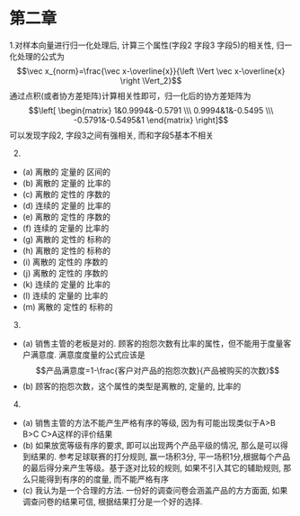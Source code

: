 <script type="text/javascript" src="http://cdn.mathjax.org/mathjax/latest/MathJax.js?config=default"></script>
# 第二章
1.对样本向量进行归一化处理后, 计算三个属性(字段2 字段3 字段5)的相关性, 归一化处理的公式为
$$\vec x_{norm}=\frac{\vec x-\overline{x}}{\left \Vert \vec x-\overline{x} \right \Vert_2}$$
通过点积(或者协方差矩阵)计算相关性即可，归一化后的协方差矩阵为
$$\left[ \begin{matrix} 1&0.9994&-0.5791 \\\ 0.9994&1&-0.5495 \\\ -0.5791&-0.5495&1 \end{matrix} \right]$$
可以发现字段2, 字段3之间有强相关, 而和字段5基本不相关

2.
* (a) 离散的 定量的 区间的
* (b) 离散的 定量的 比率的
* (c) 离散的 定性的 序数的
* (d) 连续的 定量的 比率的
* (e) 离散的 定性的 序数的
* (f) 连续的 定量的 比率的
* (g) 离散的 定性的 标称的
* (h) 离散的 定性的 标称的
* (i) 离散的 定性的 序数的
* (j) 离散的 定性的 序数的
* (k) 连续的 定量的 比率的
* (l) 连续的 定量的 比率的
* (m) 离散的 定性的 标称的

3.
* (a) 销售主管的老板是对的. 顾客的抱怨次数有比率的属性，但不能用于度量客户满意度. 满意度度量的公式应该是
$$产品满意度=1-\frac{客户对产品的抱怨次数}{产品被购买的次数}$$
* (b) 顾客的抱怨次数，这个属性的类型是离散的, 定量的, 比率的

4.
* (a) 销售主管的方法不能产生严格有序的等级, 因为有可能出现类似于A>B B>C C>A这样的评价结果
* (b) 如果放宽等级有序的要求, 即可以出现两个产品平级的情况, 那么是可以得到结果的. 参考足球联赛的打分规则, 赢一场积3分, 平一场积1分,根据每个产品的最后得分来产生等级。基于逐对比较的规则, 如果不引入其它的辅助规则, 那么只能得到有序的的度量, 而不能严格有序
* (c) 我认为是一个合理的方法. 一份好的调查问卷会涵盖产品的方方面面, 如果调查问卷的结果可信, 根据结果打分是一个好的选择.
